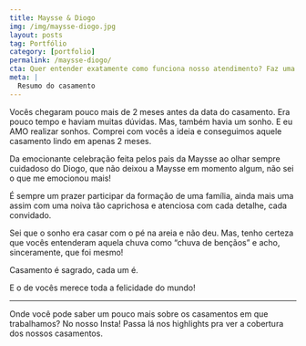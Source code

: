 ```yaml
---
title: Maysse & Diogo
img: /img/maysse-diogo.jpg
layout: posts
tag: Portfólio
category: [portfolio]
permalink: /maysse-diogo/
cta: Quer entender exatamente como funciona nosso atendimento? Faz uma pergunta pra gente!
meta: |
  Resumo do casamento
---
```


Vocês chegaram pouco mais de 2 meses antes da data do casamento. Era pouco tempo e haviam muitas dúvidas. Mas, também havia um sonho. E eu AMO realizar sonhos. Comprei com vocês a ideia e conseguimos aquele casamento lindo em apenas 2 meses.

Da emocionante celebração feita pelos pais da Maysse ao olhar sempre cuidadoso do Diogo, que não deixou a Maysse em momento algum, não sei o que me emocionou mais!

É sempre um prazer participar da formação de uma família, ainda mais uma assim com uma noiva tão caprichosa e atenciosa com cada detalhe, cada convidado.

Sei que o sonho era casar com o pé na areia e não deu. Mas, tenho certeza que vocês entenderam aquela chuva como “chuva de bençãos” e acho, sinceramente, que foi mesmo!

Casamento é sagrado, cada um é. 

E o de vocês merece toda a felicidade do mundo!

***

Onde você pode saber um pouco mais sobre os casamentos em que trabalhamos? No nosso Insta! Passa lá nos highlights pra ver a cobertura dos nossos casamentos.
